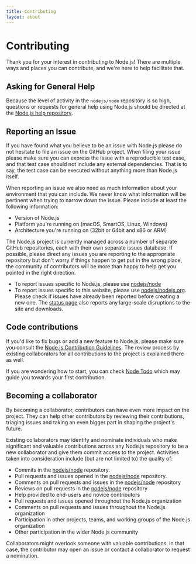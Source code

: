 ```yaml
---
title: Contributing
layout: about
---
```


# Contributing

Thank you for your interest in contributing to Node.js! There are multiple ways and places you can contribute, and we're here to help facilitate that.

## Asking for General Help

Because the level of activity in the `nodejs/node` repository is so high, questions or requests for general help using Node.js should be directed at the [Node.js help repository](https://github.com/nodejs/help/issues).

## Reporting an Issue

If you have found what you believe to be an issue with Node.js please do not hesitate to file an issue on the GitHub project. When filing your issue please make sure you can express the issue with a reproducible test case, and that test case should not include any external dependencies. That is to say, the test case can be executed without anything more than Node.js itself.

When reporting an issue we also need as much information about your environment that you can include. We never know what information will be pertinent when trying to narrow down the issue. Please include at least the following information:

- Version of Node.js
- Platform you're running on (macOS, SmartOS, Linux, Windows)
- Architecture you're running on (32bit or 64bit and x86 or ARM)

The Node.js project is currently managed across a number of separate GitHub repositories, each with their own separate issues database. If possible, please direct any issues you are reporting to the appropriate repository but don't worry if things happen to get put in the wrong place, the community of contributors will be more than happy to help get you pointed in the right direction.

- To report issues specific to Node.js, please use [nodejs/node](https://github.com/nodejs/node)
- To report issues specific to this website, please use [nodejs/nodejs.org](https://github.com/nodejs/nodejs.org/issues). Please check if issues have already been reported before creating a new one. The [status page](https://status.nodejs.org) also reports any large-scale disruptions to the site and downloads.

## Code contributions

If you'd like to fix bugs or add a new feature to Node.js, please make sure you consult the [Node.js Contribution Guidelines](https://github.com/nodejs/node/blob/main/doc/contributing/pull-requests.md). The review process by existing collaborators for all contributions to the project is explained there as well.

If you are wondering how to start, you can check [Node Todo](https://www.nodetodo.org/) which may guide you towards your first contribution.

## Becoming a collaborator

By becoming a collaborator, contributors can have even more impact on the project. They can help other contributors by reviewing their contributions, triaging issues and taking an even bigger part in shaping the project's future.

Existing collaborators may identify and nominate individuals who make significant and valuable contributions across any Node.js repository to be a new collaborator and give them commit access to the project. Activities taken into consideration include (but are not limited to) the quality of:

- Commits in the [nodejs/node][] repository.
- Pull requests and issues opened in the [nodejs/node][] repository.
- Comments on pull requests and issues in the [nodejs/node][] repository
- Reviews on pull requests in the [nodejs/node][] repository
- Help provided to end-users and novice contributors
- Pull requests and issues opened throughout the Node.js organization
- Comments on pull requests and issues throughout the Node.js organization
- Participation in other projects, teams, and working groups of the Node.js organization
- Other participation in the wider Node.js community

Collaborators might overlook someone with valuable contributions. In that case, the contributor may open an issue or contact a collaborator to request a nomination.

[nodejs/node]: https://github.com/nodejs/node

